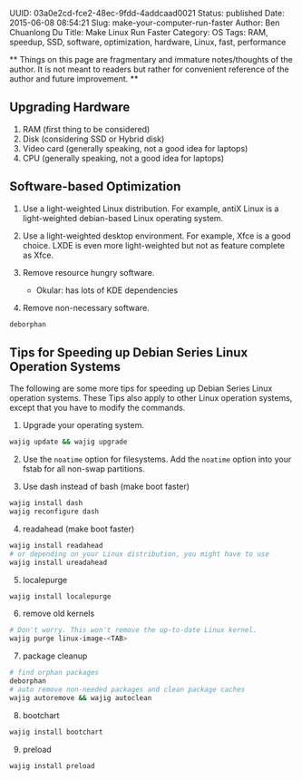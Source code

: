 UUID: 03a0e2cd-fce2-48ec-9fdd-4addcaad0021
Status: published
Date: 2015-06-08 08:54:21
Slug: make-your-computer-run-faster
Author: Ben Chuanlong Du
Title: Make Linux Run Faster
Category: OS
Tags: RAM, speedup, SSD, software, optimization, hardware, Linux, fast, performance

**
Things on this page are fragmentary and immature notes/thoughts of the author. 
It is not meant to readers but rather for convenient reference of the author and future improvement.
**
 
## Upgrading Hardware

1. RAM (first thing to be considered)  
2. Disk (considering SSD or Hybrid disk)
3. Video card (generally speaking, not a good idea for laptops)
4. CPU (generally speaking, not a good idea for laptops)

## Software-based Optimization

1. Use a light-weighted Linux distribution. 
For example,
antiX Linux is a light-weighted debian-based Linux operating system.

2. Use a light-weighted desktop environment.
For example, Xfce is a good choice. 
LXDE is even more light-weighted but not as feature complete as Xfce.

3. Remove resource hungry software.
    - Okular: has lots of KDE dependencies

4. Remove non-necessary software.

```bash
deborphan
```

## Tips for Speeding up Debian Series Linux Operation Systems
The following are some more tips for speeding up Debian Series Linux operation systems.
These Tips also apply to other Linux operation systems, 
except that you have to modify the commands.

1. Upgrade your operating system.

```bash
wajig update && wajig upgrade
```

2. Use the `noatime` option for filesystems. 
Add the `noatime` option into your fstab for all non-swap partitions.  

3. Use dash instead of bash (make boot faster)
```bash
wajig install dash
wajig reconfigure dash
```
4. readahead (make boot faster)
```bash
wajig install readahead
# or depending on your Linux distribution, you might have to use
wajig install ureadahead
```
5. localepurge
```bash
wajig install localepurge
```
6. remove old kernels
```bash
# Don't worry. This won't remove the up-to-date Linux kernel.
wajig purge linux-image-<TAB>
```
7. package cleanup
```bash
# find orphan packages
deborphan
# auto remove non-needed packages and clean package caches
wajig autoremove && wajig autoclean
```
8. bootchart
```bash
wajig install bootchart
```
9. preload
```bash
wajig install preload
```

